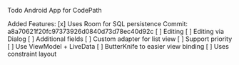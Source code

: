 Todo Android App for CodePath

Added Features:
[x] Uses Room for SQL persistence Commit: a8a70621f20fc97373926d0840d73d78ec40d92c
[ ] Editing
[ ] Editing via Dialog
[ ] Additional fields
[ ] Custom adapter for list view
[ ] Support priority
[ ] Use ViewModel + LiveData
[ ] ButterKnife to easier view binding
[ ] Uses constraint layout
